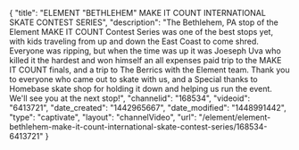 {
    "title": "ELEMENT \"BETHLEHEM\" MAKE IT COUNT INTERNATIONAL SKATE CONTEST SERIES",
    "description": "The Bethlehem, PA stop of the Element MAKE IT COUNT Contest Series was one of the best stops yet, with kids traveling from up and down the East Coast to come shred. Everyone was ripping, but when the time was up it was Joeseph Uva who killed it the hardest and won himself an all expenses paid trip to the MAKE IT COUNT finals, and a trip to The Berrics with the Element team. Thank you to everyone who came out to skate with us, and a Special thanks to Homebase skate shop for holding it down and helping us run the event. We'll see you at the next stop!",
    "channelid": "168534",
    "videoid": "6413721",
    "date_created": "1442965667",
    "date_modified": "1448991442",
    "type": "captivate",
    "layout": "channelVideo",
    "url": "\/element\/element-bethlehem-make-it-count-international-skate-contest-series\/168534-6413721"
}